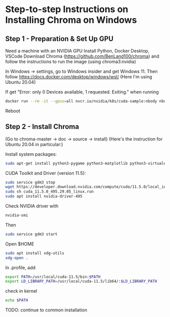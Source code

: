 # Step-to-step Instructions on Installing Chroma on Windows

## Step 1 - Preparation & Set Up GPU

Need a machine with an NVIDIA GPU
Install Python, Docker Desktop, VSCode
Download Chroma (https://github.com/BenLand100/chroma) and follow the instructions to run the image (using chroma3:nvidia)

In Windows -> settings, go to Windows insider and get Windows 11.
Then follow https://docs.docker.com/desktop/windows/wsl/
(Here I'm using Ubuntu 20.04)

If get "Error: only 0 Devices available, 1 requested. Exiting." when running
```sh
docker run --rm -it --gpus=all nvcr.io/nvidia/k8s/cuda-sample:nbody nbody -gpu -benchmark
```
Reboot


## Step 2 - Install Chroma

(Go to chroma-master -> doc -> source -> install)
(Here's the instruction for Ubuntu 20.04 in particular:)

Install system packages:
```sh
sudo apt-get install python3-pygame python3-matplotlib python3-virtualenv build-essential xorg-dev python3-dev libglu1-mesa-dev  freeglut3-dev uuid-dev liblapack-dev mercurial git subversion libatlas-base-dev libbz2-dev
```

CUDA Toolkit and Driver (version 11.5):
```sh
sudo service gdm3 stop
wget https://developer.download.nvidia.com/compute/cuda/11.5.0/local_installers/cuda_11.5.0_495.29.05_linux.run
sudo sh cuda_11.5.0_495.29.05_linux.run
sudo apt install nvidia-driver-495
```
Check NVIDIA driver with 
```sh
nvidia-smi
```
Then
```sh
sudo service gdm3 start
```

Open $HOME
```sh
sudo apt install xdg-utils
xdg-open .
```
In .profile, add
```sh
export PATH=/usr/local/cuda-11.5/bin:$PATH
export LD_LIBRARY_PATH=/usr/local/cuda-11.5/lib64/:$LD_LIBRARY_PATH
```
check in kernel
```sh
echo $PATH
```

TODO: continue to common installation

```sh
```




